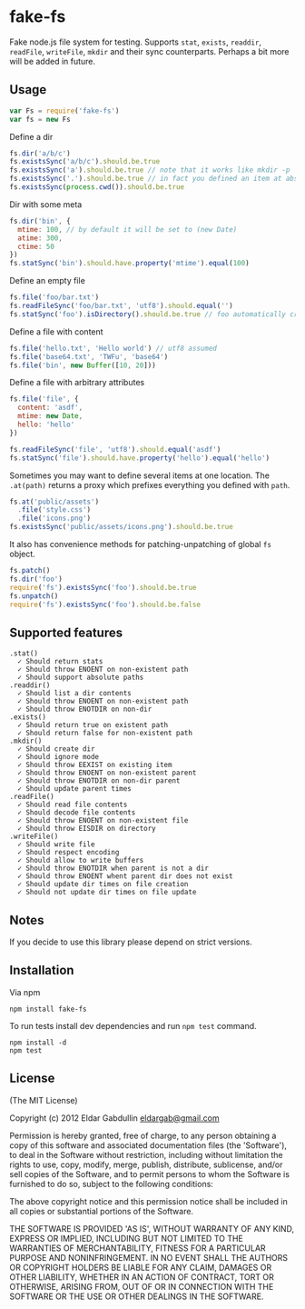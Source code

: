 # fake-fs

Fake node.js file system for testing. Supports `stat`, `exists`, `readdir`,
`readFile`, `writeFile`, `mkdir` and their sync counterparts. Perhaps a bit
more will be added in future.

## Usage

``` javascript
var Fs = require('fake-fs')
var fs = new Fs
```

Define a dir

``` javascript
fs.dir('a/b/c')
fs.existsSync('a/b/c').should.be.true
fs.existsSync('a').should.be.true // note that it works like mkdir -p
fs.existsSync('.').should.be.true // in fact you defined an item at absolute path
fs.existsSync(process.cwd()).should.be.true
```

Dir with some meta

``` javascript
fs.dir('bin', {
  mtime: 100, // by default it will be set to (new Date)
  atime: 300,
  ctime: 50
})
fs.statSync('bin').should.have.property('mtime').equal(100)
```

Define an empty file

``` javascript
fs.file('foo/bar.txt')
fs.readFileSync('foo/bar.txt', 'utf8').should.equal('')
fs.statSync('foo').isDirectory().should.be.true // foo automatically created
```

Define a file with content

``` javascript
fs.file('hello.txt', 'Hello world') // utf8 assumed
fs.file('base64.txt', 'TWFu', 'base64')
fs.file('bin', new Buffer([10, 20]))
```

Define a file with arbitrary attributes

``` javascript
fs.file('file', {
  content: 'asdf',
  mtime: new Date,
  hello: 'hello'
})

fs.readFileSync('file', 'utf8').should.equal('asdf')
fs.statSync('file').should.have.property('hello').equal('hello')
```

Sometimes you may want to define several items at one location. The `.at(path)`
returns a proxy which prefixes everything you defined with `path`.

``` javascript
fs.at('public/assets')
  .file('style.css')
  .file('icons.png')
fs.existsSync('public/assets/icons.png').should.be.true
```

It also has convenience methods for patching-unpatching of global `fs` object.

``` javascript
fs.patch()
fs.dir('foo')
require('fs').existsSync('foo').should.be.true
fs.unpatch()
require('fs').existsSync('foo').should.be.false
```

## Supported features

```
.stat()
  ✓ Should return stats
  ✓ Should throw ENOENT on non-existent path
  ✓ Should support absolute paths
.readdir()
  ✓ Should list a dir contents
  ✓ Should throw ENOENT on non-existent path
  ✓ Should throw ENOTDIR on non-dir
.exists()
  ✓ Should return true on existent path
  ✓ Should return false for non-existent path
.mkdir()
  ✓ Should create dir
  ✓ Should ignore mode
  ✓ Should throw EEXIST on existing item
  ✓ Should throw ENOENT on non-existent parent
  ✓ Should throw ENOTDIR on non-dir parent
  ✓ Should update parent times
.readFile()
  ✓ Should read file contents
  ✓ Should decode file contents
  ✓ Should throw ENOENT on non-existent file
  ✓ Should throw EISDIR on directory
.writeFile()
  ✓ Should write file
  ✓ Should respect encoding
  ✓ Should allow to write buffers
  ✓ Should throw ENOTDIR when parent is not a dir
  ✓ Should throw ENOENT whent parent dir does not exist
  ✓ Should update dir times on file creation
  ✓ Should not update dir times on file update
```

## Notes

If you decide to use this library please depend on strict versions.

## Installation

Via npm

```
npm install fake-fs
```

To run tests install dev dependencies and run `npm test` command.

```
npm install -d
npm test
```

## License

(The MIT License)

Copyright (c) 2012 Eldar Gabdullin <eldargab@gmail.com>

Permission is hereby granted, free of charge, to any person obtaining
a copy of this software and associated documentation files (the
'Software'), to deal in the Software without restriction, including
without limitation the rights to use, copy, modify, merge, publish,
distribute, sublicense, and/or sell copies of the Software, and to
permit persons to whom the Software is furnished to do so, subject to
the following conditions:

The above copyright notice and this permission notice shall be
included in all copies or substantial portions of the Software.

THE SOFTWARE IS PROVIDED 'AS IS', WITHOUT WARRANTY OF ANY KIND,
EXPRESS OR IMPLIED, INCLUDING BUT NOT LIMITED TO THE WARRANTIES OF
MERCHANTABILITY, FITNESS FOR A PARTICULAR PURPOSE AND NONINFRINGEMENT.
IN NO EVENT SHALL THE AUTHORS OR COPYRIGHT HOLDERS BE LIABLE FOR ANY
CLAIM, DAMAGES OR OTHER LIABILITY, WHETHER IN AN ACTION OF CONTRACT,
TORT OR OTHERWISE, ARISING FROM, OUT OF OR IN CONNECTION WITH THE
SOFTWARE OR THE USE OR OTHER DEALINGS IN THE SOFTWARE.
